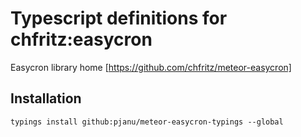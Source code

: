 # Typescript definitions for chfritz:easycron

Easycron library home [https://github.com/chfritz/meteor-easycron]


## Installation 

`typings install github:pjanu/meteor-easycron-typings --global`
